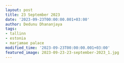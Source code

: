 ```yaml
---
layout: post
title: 23 September 2023
date: '2023-09-23T00:00:00.001+03:00'
author: Dedunu Dhananjaya
tags:
- tallinn
- estonia
- marjamae palace
modified_time: '2023-09-23T00:00:00.001+03:00'
featured_image: 2023-09-23-23-september-2023_1.jpg
---
```

